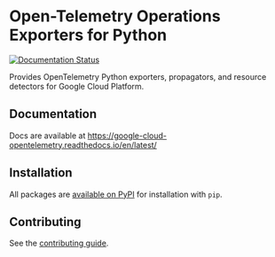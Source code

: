 # Open-Telemetry Operations Exporters for Python

[![Documentation Status](https://readthedocs.org/projects/google-cloud-opentelemetry/badge/?version=latest)](https://google-cloud-opentelemetry.readthedocs.io/en/latest/?badge=latest)

Provides OpenTelemetry Python exporters, propagators, and resource detectors
for Google Cloud Platform.

## Documentation

Docs are available at <https://google-cloud-opentelemetry.readthedocs.io/en/latest/>

## Installation

All packages are [available on PyPI](https://pypi.org/user/google_opentelemetry/) for installation with `pip`.

## Contributing

See the [contributing guide](docs/contributing.md).
